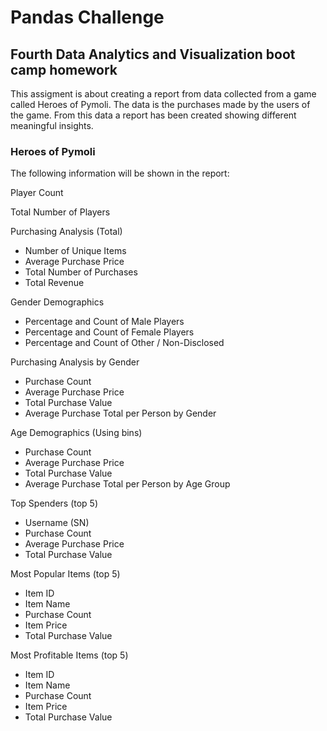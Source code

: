 # Pandas Challenge

## Fourth Data Analytics and Visualization boot camp homework

This assigment is about creating a report from data collected from a game called Heroes of Pymoli. The data is the purchases made by the users of the game. From this data a report has been created showing different meaningful insights.

### Heroes of Pymoli

The following information will be shown in the report:

Player Count

Total Number of Players

Purchasing Analysis (Total)
 - Number of Unique Items
 - Average Purchase Price
 - Total Number of Purchases
 - Total Revenue

Gender Demographics
 - Percentage and Count of Male Players
 - Percentage and Count of Female Players
 - Percentage and Count of Other / Non-Disclosed

Purchasing Analysis by Gender
 - Purchase Count
 - Average Purchase Price
 - Total Purchase Value
 - Average Purchase Total per Person by Gender

Age Demographics (Using bins)
 - Purchase Count
 - Average Purchase Price
 - Total Purchase Value
 - Average Purchase Total per Person by Age Group

Top Spenders (top 5)
 - Username (SN)
 - Purchase Count
 - Average Purchase Price
 - Total Purchase Value

Most Popular Items (top 5)
 - Item ID
 - Item Name
 - Purchase Count
 - Item Price
 - Total Purchase Value

Most Profitable Items (top 5)
 - Item ID
 - Item Name
 - Purchase Count
 - Item Price
 - Total Purchase Value
 
